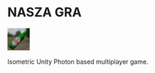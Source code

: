 # NASZA GRA

<img src="https://github.com/Mike-7/NASZAGRA/blob/master/Assets/Textures/icon.png?raw=true" width="50px">

Isometric Unity Photon based multiplayer game.